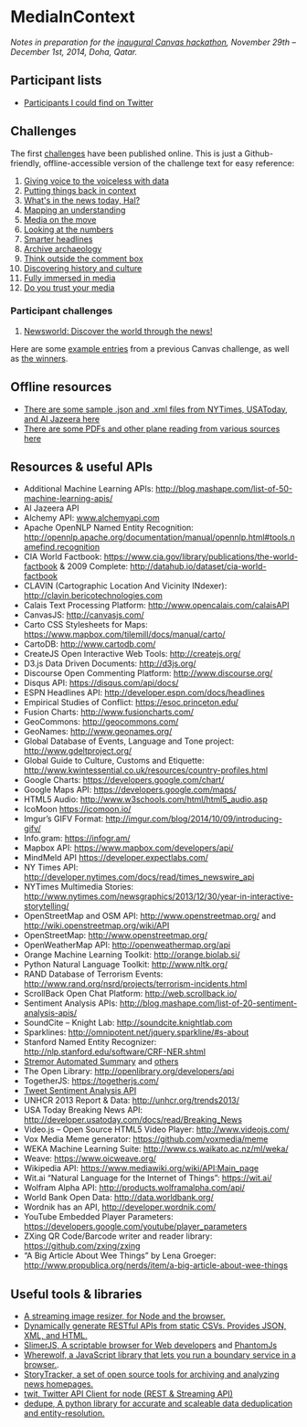 MediaInContext
===============

_Notes in preparation for the [inaugural Canvas hackathon](http://canvas.aljazeera.com), November 29th – December 1st, 2014, Doha, Qatar._

## Participant lists

* [Participants I could find on Twitter](https://twitter.com/phillipadsmith/lists/media-in-context/members)

## Challenges

The first [challenges](http://canvas.aljazeera.com/challenges/) have been published online. This is just a Github-friendly, offline-accessible version of the challenge text for easy reference:

1. [Giving voice to the voiceless with data](challenges/example-1-giving-voice-to-the-voiceless-with-data.md)
1. [Putting things back in context](challenges/example-2-whats-in-the-papers-today-hal.md)
1. [What's in the news today, Hal?](challenges/example-3-putting-things-back-in-context.md)
1. [Mapping an understanding](challenges/example-4-mapping-an-understanding.md)
1. [Media on the move](challenges/example-5-media-on-the-move.md)
1. [Looking at the numbers](challenges/example-6-looking-at-the-numbers.md)
1. [Smarter headlines](challenges/example-7-smarter-headlines.md)
1. [Archive archaeology](challenges/example-8-archive-archaeology.md)
1. [Think outside the comment box](challenges/example-9-think-outside-the-comment-box.md)
1. [Discovering history and culture](challenges/example-10-discovering-history-and-culture.md)
1. [Fully immersed in media](challenges/example-11-fully-immersed-in-media.md)
1. [Do you trust your media](challenges/example-12-do-you-trust-your-media.md)

### Participant challenges

1. [Newsworld: Discover the world through the news!](challenges/participant-1-newsworld.md)

Here are some [example entries](http://aljazeera.challengepost.com/submissions) from a previous Canvas challenge, as well as [the winners](http://aljazeera.challengepost.com/updates/1966-announcing-the-winners-of-the-al-jazeera-innovation-challenge).

## Offline resources

* [There are some sample .json and .xml files from NYTimes, USAToday, and Al Jazeera here](https://github.com/Canvas-Hackathon-Teams/Notes/tree/master/resources/apis)
* [There are some PDFs and other plane reading from various sources here](https://github.com/Canvas-Hackathon-Teams/Notes/tree/master/resources/documentation)

## Resources & useful APIs

* Additional Machine Learning APIs: http://blog.mashape.com/list-of-50-machine-learning-apis/
* Al Jazeera API
* Alchemy API: www.alchemyapi.com
* Apache OpenNLP Named Entity Recognition: http://opennlp.apache.org/documentation/manual/opennlp.html#tools.namefind.recognition
* CIA World Factbook: https://www.cia.gov/library/publications/the-world-factbook & 2009 Complete: http://datahub.io/dataset/cia-world-factbook
* CLAVIN (Cartographic Location And Vicinity INdexer): http://clavin.bericotechnologies.com
* Calais Text Processing Platform: http://www.opencalais.com/calaisAPI
* CanvasJS: http://canvasjs.com/
* Carto CSS Stylesheets for Maps: https://www.mapbox.com/tilemill/docs/manual/carto/
* CartoDB: http://www.cartodb.com/
* CreateJS Open Interactive Web Tools: http://createjs.org/
* D3.js Data Driven Documents: http://d3js.org/
* Discourse Open Commenting Platform: http://www.discourse.org/
* Disqus API: https://disqus.com/api/docs/
* ESPN Headlines API: http://developer.espn.com/docs/headlines
* Empirical Studies of Conflict: https://esoc.princeton.edu/
* Fusion Charts: http://www.fusioncharts.com/
* GeoCommons: http://geocommons.com/
* GeoNames: http://www.geonames.org/
* Global Database of Events, Language and Tone project: http://www.gdeltproject.org/
* Global Guide to Culture, Customs and Etiquette: http://www.kwintessential.co.uk/resources/country-profiles.html
* Google Charts: https://developers.google.com/chart/
* Google Maps API: https://developers.google.com/maps/
* HTML5 Audio: http://www.w3schools.com/html/html5_audio.asp
* IcoMoon https://icomoon.io/
* Imgur’s GIFV Format: http://imgur.com/blog/2014/10/09/introducing-gifv/
* Info.gram: https://infogr.am/
* Mapbox API: https://www.mapbox.com/developers/api/
* MindMeld API https://developer.expectlabs.com/
* NY Times API: http://developer.nytimes.com/docs/read/times_newswire_api
* NYTimes Multimedia Stories: http://www.nytimes.com/newsgraphics/2013/12/30/year-in-interactive-storytelling/
* OpenStreetMap and OSM API: http://www.openstreetmap.org/ and http://wiki.openstreetmap.org/wiki/API
* OpenStreetMap: http://www.openstreetmap.org/
* OpenWeatherMap API: http://openweathermap.org/api
* Orange Machine Learning Toolkit: http://orange.biolab.si/
* Python Natural Language Toolkit: http://www.nltk.org/
* RAND Database of Terrorism Events: http://www.rand.org/nsrd/projects/terrorism-incidents.html
* ScrollBack Open Chat Platform: http://web.scrollback.io/
* Sentiment Analysis APIs: http://blog.mashape.com/list-of-20-sentiment-analysis-apis/
* SoundCite – Knight Lab: http://soundcite.knightlab.com
* Sparklines: http://omnipotent.net/jquery.sparkline/#s-about
* Stanford Named Entity Recognizer: http://nlp.stanford.edu/software/CRF-NER.shtml
* [Stremor Automated Summary](https://www.mashape.com/stremor/stremor-automated-summary-and-abstract-generator#!documentation) and [others](https://www.mashape.com/stremor)
* The Open Library: http://openlibrary.org/developers/api
* TogetherJS: https://togetherjs.com/
* [Tweet Sentiment Analysis API](https://www.tweetsentimentapi.com/)
* UNHCR 2013 Report & Data: http://unhcr.org/trends2013/
* USA Today Breaking News API: http://developer.usatoday.com/docs/read/Breaking_News
* Video.js – Open Source HTML5 Video Player: http://www.videojs.com/
* Vox Media Meme generator: https://github.com/voxmedia/meme
* WEKA Machine Learning Suite: http://www.cs.waikato.ac.nz/ml/weka/
* Weave: https://www.oicweave.org/
* Wikipedia API: https://www.mediawiki.org/wiki/API:Main_page
* Wit.ai “Natural Language for the Internet of Things”: https://wit.ai/
* Wolfram Alpha API: http://products.wolframalpha.com/api/
* World Bank Open Data: http://data.worldbank.org/
* Wordnik has an API, http://developer.wordnik.com/
* YouTube Embedded Player Parameters: https://developers.google.com/youtube/player_parameters
* ZXing QR Code/Barcode writer and reader library: https://github.com/zxing/zxing
* “A Big Article About Wee Things” by Lena Groeger: http://www.propublica.org/nerds/item/a-big-article-about-wee-things

## Useful tools & libraries

* [A streaming image resizer, for Node and the browser.](https://github.com/devongovett/resizer-stream)
* [Dynamically generate RESTful APIs from static CSVs. Provides JSON, XML, and HTML.](https://github.com/project-open-data/csv-to-api)
* [SlimerJS, A scriptable browser for Web developers](http://slimerjs.org/) and [PhantomJs](http://phantomjs.org/)
* [Wherewolf, a JavaScript library that lets you run a boundary service in a browser.](https://source.opennews.org/en-US/articles/introducing-wherewolf/).
* [StoryTracker, a set of open source tools for archiving and analyzing news homepages.](http://blog.pastpages.org/post/102373248288/introducing-storytracker-1-0)
* [twit, Twitter API Client for node (REST & Streaming API)](https://github.com/ttezel/twit)
* [dedupe, A python library for accurate and scaleable data deduplication and entity-resolution.](https://github.com/datamade/dedupe)
